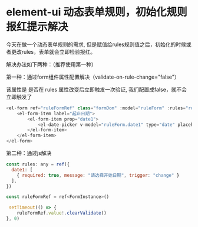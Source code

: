 # element-ui 动态表单规则，初始化规则报红提示解决

今天在做一个动态表单规则的需求, 但是赋值给rules规则值之后，初始化的时候或者更改rules，表单就会立即检验报红。

解决办法如下两种：（推荐使用第一种）

第一种：通过form组件属性配置解决（validate-on-rule-change="false"）

  该属性是 是否在 rules 属性改变后立即触发一次验证, 我们配置成false，就不会立即触发了
```js
<el-form ref="ruleFormRef" class="formDom" :model="ruleForm" :rules="rules" label-width="180px" :validate-on-rule-change="false">
    <el-form-item label="起止日期">
        <el-form-item prop="date1">
            <el-date-picker v-model="ruleForm.date1" type="date" placeholder="选择日期" style="width: 100%;" />
        </el-form-item>
    </el-form-item>
</el-form>
```

第二种：通过js解决

```js
const rules: any = ref({
  date1: [
    { required: true, message: "请选择开始日期", trigger: "change" }
  ],
})

const ruleFormRef = ref<FormInstance>()

 setTimeout(() => {
    ruleFormRef.value!.clearValidate()
}, 0)

```
